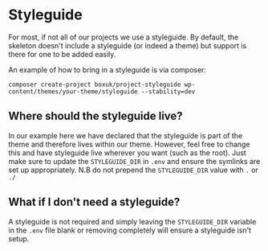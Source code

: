 # Styleguide

For most, if not all of our projects we use a styleguide. By default, the skeleton doesn't include a styleguide (or indeed a theme) but support is there for one to be added easily.

An example of how to bring in a styleguide is via composer:

`composer create-project boxuk/project-styleguide wp-content/themes/your-theme/styleguide --stability=dev`

## Where should the styleguide live?

In our example here we have declared that the styleguide is part of the theme and therefore lives within our theme. However, feel free to change this and have styleguide live wherever you want (such as the root). Just make sure to update the `STYLEGUIDE_DIR` in `.env` and ensure the symlinks are set up appropriately. N.B do not prepend the `STYLEGUIDE_DIR` value with `.` or `./`

## What if I don't need a styleguide?

A styleguide is not required and simply leaving the `STYLEGUIDE_DIR` variable in the `.env` file blank or removing completely will ensure a styleguide isn't setup.
